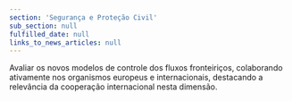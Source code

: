 ```yaml
---
section: 'Segurança e Proteção Civil'
sub_section: null
fulfilled_date: null
links_to_news_articles: null
---
```


Avaliar os novos modelos de controle dos fluxos fronteiriços, colaborando ativamente nos organismos europeus e internacionais, destacando a relevância da cooperação internacional nesta dimensão.